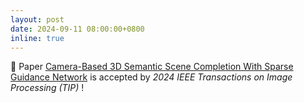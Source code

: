```yaml
---
layout: post
date: 2024-09-11 08:00:00+0800
inline: true
---
```


🎉 Paper <a href="https://arxiv.org/abs/2312.05752">Camera-Based 3D Semantic Scene Completion With Sparse Guidance Network</a> is accepted by <i>2024 IEEE Transactions on Image Processing (TIP)</i>  !
